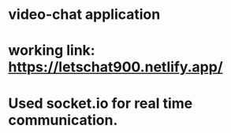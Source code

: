 # video-chat application
# working link: https://letschat900.netlify.app/
# Used socket.io for real time communication. 
